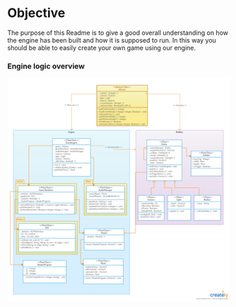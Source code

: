 # Objective
The purpose of this Readme is to give a good overall understanding on how the engine has been built and how it is supposed to run. In this way you should be able to easily create your own game using our engine.

### Engine logic overview
![Alt text](./diagram.png?raw=true "Diagram")
